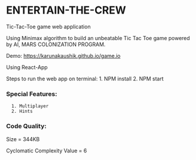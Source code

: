 # ENTERTAIN-THE-CREW

Tic-Tac-Toe game web application

Using Minimax algorithm to build an unbeatable Tic Tac Toe game powered by AI, MARS COLONIZATION PROGRAM.

Demo: https://karunakaushik.github.io/game.io

Using React-App

Steps to run the web app on terminal:
      1. NPM install
      2. NPM start
      
### Special Features:
      1. Multiplayer
      2. Hints

### Code Quality:

Size = 344KB

Cyclomatic Complexity Value = 6

